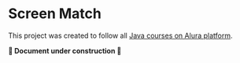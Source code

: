 # Screen Match

This project was created to follow all [Java courses on Alura platform](https://www.alura.com.br/cursos-online-programacao/java).

**🚧 Document under construction 🚧**
